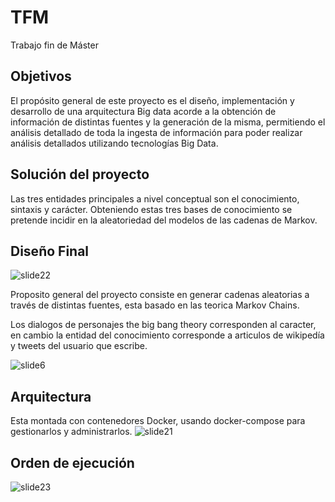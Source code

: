 # TFM
Trabajo fin de Máster

## Objetivos
El propósito general de este proyecto es el diseño, implementación y desarrollo de una arquitectura Big data acorde a la obtención de información de distintas fuentes y la generación de la misma, permitiendo el análisis detallado de toda la ingesta de información para poder realizar análisis detallados utilizando tecnologías Big Data.

## Solución del proyecto
Las tres entidades principales a nivel conceptual son el conocimiento, sintaxis y carácter. Obteniendo estas tres bases de conocimiento se pretende incidir en la aleatoriedad del modelos de las cadenas de Markov.  

## Diseño Final
![slide22](https://user-images.githubusercontent.com/15144814/26886626-2a76cae6-4ba6-11e7-9a97-e09924eb97be.JPG)

Proposito general del proyecto consiste en generar cadenas aleatorias a través de distintas fuentes, esta basado en las teorica Markov Chains. 

Los dialogos de personajes the big bang theory corresponden al caracter, en cambio la entidad del conocimiento corresponde a articulos de wikipedía y tweets del usuario que escribe.

![slide6](https://user-images.githubusercontent.com/15144814/26886845-c821dca4-4ba6-11e7-8ee9-d0c75ee2ac43.JPG)

## Arquitectura 
Esta montada con contenedores Docker, usando docker-compose para gestionarlos y administrarlos.
![slide21](https://user-images.githubusercontent.com/15144814/26886847-c8266a76-4ba6-11e7-8277-e1a795257755.JPG)

## Orden de ejecución
![slide23](https://user-images.githubusercontent.com/15144814/26886846-c823f50c-4ba6-11e7-953c-711d2d866d91.JPG)
